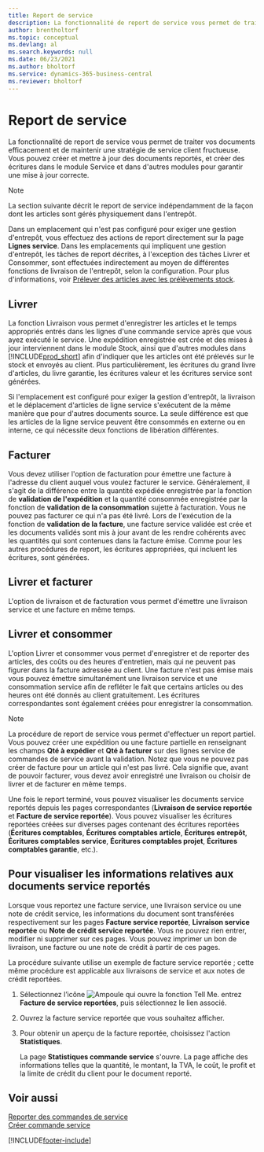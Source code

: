 ```yaml
---
title: Report de service
description: La fonctionnalité de report de service vous permet de traiter vos documents efficacement et de maintenir une stratégie de service client fructueuse.
author: brentholtorf
ms.topic: conceptual
ms.devlang: al
ms.search.keywords: null
ms.date: 06/23/2021
ms.author: bholtorf
ms.service: dynamics-365-business-central
ms.reviewer: bholtorf
---
```

# <a name="service-posting"></a>Report de service
La fonctionnalité de report de service vous permet de traiter vos documents efficacement et de maintenir une stratégie de service client fructueuse. Vous pouvez créer et mettre à jour des documents reportés, et créer des écritures dans le module Service et dans d'autres modules pour garantir une mise à jour correcte.  

> [!NOTE]  
>  La section suivante décrit le report de service indépendamment de la façon dont les articles sont gérés physiquement dans l'entrepôt.  
>   
>  Dans un emplacement qui n'est pas configuré pour exiger une gestion d'entrepôt, vous effectuez des actions de report directement sur la page **Lignes service**. Dans les emplacements qui impliquent une gestion d'entrepôt, les tâches de report décrites, à l'exception des tâches Livrer et Consommer, sont effectuées indirectement au moyen de différentes fonctions de livraison de l'entrepôt, selon la configuration. Pour plus d'informations, voir [Prélever des articles avec les prélèvements stock](warehouse-how-to-pick-items-with-inventory-picks.md).  

## <a name="ship"></a>Livrer
La fonction Livraison vous permet d'enregistrer les articles et le temps appropriés entrés dans les lignes d'une commande service après que vous ayez exécuté le service. Une expédition enregistrée est crée et des mises à jour interviennent dans le module Stock, ainsi que d'autres modules dans [!INCLUDE[prod_short](includes/prod_short.md)] afin d'indiquer que les articles ont été prélevés sur le stock et envoyés au client. Plus particulièrement, les écritures du grand livre d'articles, du livre garantie, les écritures valeur et les écritures service sont générées.  

Si l'emplacement est configuré pour exiger la gestion d'entrepôt, la livraison et le déplacement d'articles de ligne service s'exécutent de la même manière que pour d'autres documents source. La seule différence est que les articles de la ligne service peuvent être consommés en externe ou en interne, ce qui nécessite deux fonctions de libération différentes.

## <a name="invoice"></a>Facturer
Vous devez utiliser l'option de facturation pour émettre une facture à l'adresse du client auquel vous voulez facturer le service. Généralement, il s'agit de la différence entre la quantité expédiée enregistrée par la fonction de **validation de l'expédition** et la quantité consommée enregistrée par la fonction de **validation de la consommation** sujette à facturation. Vous ne pouvez pas facturer ce qui n'a pas été livré. Lors de l'exécution de la fonction de **validation de la facture**, une facture service validée est crée et les documents validés sont mis à jour avant de les rendre cohérents avec les quantités qui sont contenues dans la facture émise. Comme pour les autres procédures de report, les écritures appropriées, qui incluent les écritures, sont générées.  

## <a name="ship-and-invoice"></a>Livrer et facturer
L'option de livraison et de facturation vous permet d'émettre une livraison service et une facture en même temps.  

## <a name="ship-and-consume"></a>Livrer et consommer
L'option Livrer et consommer vous permet d'enregistrer et de reporter des articles, des coûts ou des heures d'entretien, mais qui ne peuvent pas figurer dans la facture adressée au client. Une facture n'est pas émise mais vous pouvez émettre simultanément une livraison service et une consommation service afin de refléter le fait que certains articles ou des heures ont été donnés au client gratuitement. Les écritures correspondantes sont également créées pour enregistrer la consommation.  

> [!NOTE]  
>  La procédure de report de service vous permet d'effectuer un report partiel. Vous pouvez créer une expédition ou une facture partielle en renseignant les champs **Qté à expédier** et **Qté à facturer** sur des lignes service de commandes de service avant la validation. Notez que vous ne pouvez pas créer de facture pour un article qui n'est pas livré. Cela signifie que, avant de pouvoir facturer, vous devez avoir enregistré une livraison ou choisir de livrer et de facturer en même temps.  

Une fois le report terminé, vous pouvez visualiser les documents service reportés depuis les pages correspondantes (**Livraison de service reportée** et **Facture de service reportée**). Vous pouvez visualiser les écritures reportées créées sur diverses pages contenant des écritures reportées (**Écritures comptables**, **Écritures comptables article**, **Écritures entrepôt**, **Écritures comptables service**, **Écritures comptables projet**, **Écritures comptables garantie**, etc.).  

## <a name="to-view-information-about-a-posted-service-document"></a>Pour visualiser les informations relatives aux documents service reportés
Lorsque vous reportez une facture service, une livraison service ou une note de crédit service, les informations du document sont transférées respectivement sur les pages **Facture service reportée**, **Livraison service reportée** ou **Note de crédit service reportée**. Vous ne pouvez rien entrer, modifier ni supprimer sur ces pages. Vous pouvez imprimer un bon de livraison, une facture ou une note de crédit à partir de ces pages.  

La procédure suivante utilise un exemple de facture service reportée ; cette même procédure est applicable aux livraisons de service et aux notes de crédit reportées.  

1. Sélectionnez l’icône ![Ampoule qui ouvre la fonction Tell Me.](media/ui-search/search_small.png "Dites-moi ce que vous voulez faire") entrez **Facture de service reportées**, puis sélectionnez le lien associé.  
2. Ouvrez la facture service reportée que vous souhaitez afficher.  
3. Pour obtenir un aperçu de la facture reportée, choisissez l'action **Statistiques**.  

    La page **Statistiques commande service** s'ouvre. La page affiche des informations telles que la quantité, le montant, la TVA, le coût, le profit et la limite de crédit du client pour le document reporté.

## <a name="see-also"></a>Voir aussi
[Reporter des commandes de service](service-how-to-post-service-orders.md)   
[Créer commande service](service-how-to-create-service-orders.md)


[!INCLUDE[footer-include](includes/footer-banner.md)]
